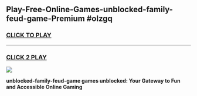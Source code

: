 
## Play-Free-Online-Games-unblocked-family-feud-game-Premium #olzgq
<h3>
<a href="https://premium.freeplayer.one?title=unblocked-family-feud-game&ref=8M">CLICK TO PLAY</a></h3>
<hr>

<h3>
<a href="https://premium.freeplayer.one?title=unblocked-family-feud-game&ref=8M">CLICK 2 PLAY</a>
  
</h3>

<a href="https://premium.freeplayer.one?title=unblocked-family-feud-game&ref=8M"><img src="https://clearcache.store/games.png"></a>


**unblocked-family-feud-game games unblocked: Your Gateway to Fun and Accessible Online Gaming**
